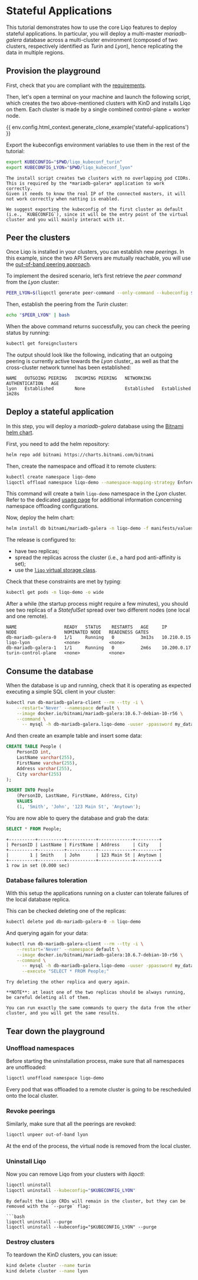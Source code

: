 # Stateful Applications

This tutorial demonstrates how to use the core Liqo features to deploy stateful applications.
In particular, you will deploy a multi-master *mariadb-galera* database across a multi-cluster environment (composed of two clusters, respectively identified as *Turin* and *Lyon*), hence replicating the data in multiple regions.

## Provision the playground

First, check that you are compliant with the [requirements](/examples/requirements.md).

Then, let's open a terminal on your machine and launch the following script, which creates the two above-mentioned clusters with KinD and installs Liqo on them.
Each cluster is made by a single combined control-plane + worker node.

{{ env.config.html_context.generate_clone_example('stateful-applications') }}

Export the kubeconfigs environment variables to use them in the rest of the tutorial:

```bash
export KUBECONFIG="$PWD/liqo_kubeconf_turin"
export KUBECONFIG_LYON="$PWD/liqo_kubeconf_lyon"
```

```{admonition} Note
The install script creates two clusters with no overlapping pod CIDRs.
This is required by the *mariadb-galera* application to work correctly.
Given it needs to know the real IP of the connected masters, it will not work correctly when natting is enabled.
```

```{admonition} Note
We suggest exporting the kubeconfig of the first cluster as default (i.e., `KUBECONFIG`), since it will be the entry point of the virtual cluster and you will mainly interact with it.
```

## Peer the clusters

Once Liqo is installed in your clusters, you can establish new *peerings*.
In this example, since the two API Servers are mutually reachable, you will use the [out-of-band peering approach](FeaturesPeeringOutOfBandControlPlane).

To implement the desired scenario, let’s first retrieve the *peer command* from the *Lyon* cluster:

```bash
PEER_LYON=$(liqoctl generate peer-command --only-command --kubeconfig $KUBECONFIG_LYON)
```

Then, establish the peering from the *Turin* cluster:

```bash
echo "$PEER_LYON" | bash
```

When the above command returns successfully, you can check the peering status by running:

```bash
kubectl get foreignclusters
```

The output should look like the following, indicating that an outgoing peering is currently active towards the *Lyon* cluster,, as well as that the cross-cluster network tunnel has been established:

```text
NAME   OUTGOING PEERING   INCOMING PEERING   NETWORKING    AUTHENTICATION   AGE
lyon   Established        None               Established   Established      1m28s
```

## Deploy a stateful application

In this step, you will deploy a *mariadb-galera* database using the [Bitnami helm chart](https://bitnami.com/stack/mariadb-galera/helm).

First, you need to add the helm repository:

```bash
helm repo add bitnami https://charts.bitnami.com/bitnami
```

Then, create the namespace and offload it to remote clusters:

```bash
kubectl create namespace liqo-demo
liqoctl offload namespace liqo-demo --namespace-mapping-strategy EnforceSameName
```

This command will create a twin `liqo-demo` namespace in the *Lyon* cluster.
Refer to the dedicated [usage page](/usage/namespace-offloading.md) for additional information concerning namespace offloading configurations.

Now, deploy the helm chart:

```bash
helm install db bitnami/mariadb-galera -n liqo-demo -f manifests/values.yaml
```

The release is configured to:

* have two replicas;
* spread the replicas across the cluster (i.e., a hard pod anti-affinity is set);
* use the [`liqo` virtual storage class](UsageStatefulApplicationsVirtualStorageClass).

Check that these constraints are met by typing:

```bash
kubectl get pods -n liqo-demo -o wide
```

After a while (the startup process might require a few minutes), you should see two replicas of a *StatefulSet* spread over two different nodes (one local and one remote).

```text
NAME                  READY   STATUS    RESTARTS   AGE     IP            NODE                  NOMINATED NODE   READINESS GATES
db-mariadb-galera-0   1/1     Running   0          3m13s   10.210.0.15   liqo-lyon             <none>           <none>
db-mariadb-galera-1   1/1     Running   0          2m6s    10.200.0.17   turin-control-plane   <none>           <none>
```

## Consume the database

When the database is up and running, check that it is operating as expected executing a simple SQL client in your cluster:

```bash
kubectl run db-mariadb-galera-client --rm --tty -i \
    --restart='Never' --namespace default \
    --image docker.io/bitnami/mariadb-galera:10.6.7-debian-10-r56 \
    --command \
      -- mysql -h db-mariadb-galera.liqo-demo -uuser -ppassword my_database
```

And then create an example table and insert some data:

```sql
CREATE TABLE People (
    PersonID int,
    LastName varchar(255),
    FirstName varchar(255),
    Address varchar(255),
    City varchar(255)
);

INSERT INTO People
    (PersonID, LastName, FirstName, Address, City)
    VALUES
    (1, 'Smith', 'John', '123 Main St', 'Anytown');
```

You are now able to query the database and grab the data:

```sql
SELECT * FROM People;
```

```text
+----------+----------+-----------+-------------+---------+
| PersonID | LastName | FirstName | Address     | City    |
+----------+----------+-----------+-------------+---------+
|        1 | Smith    | John      | 123 Main St | Anytown |
+----------+----------+-----------+-------------+---------+
1 row in set (0.000 sec)
```

### Database failures toleration

With this setup the applications running on a cluster can tolerate failures of the local database replica.

This can be checked deleting one of the replicas:

```bash
kubectl delete pod db-mariadb-galera-0 -n liqo-demo
```

And querying again for your data:

```bash
kubectl run db-mariadb-galera-client --rm --tty -i \
    --restart='Never' --namespace default \
    --image docker.io/bitnami/mariadb-galera:10.6.7-debian-10-r56 \
    --command \
      -- mysql -h db-mariadb-galera.liqo-demo -uuser -ppassword my_database \
      --execute "SELECT * FROM People;"
```

```{admonition} Pro-tip
Try deleting the other replica and query again.

**NOTE**: at least one of the two replicas should be always running, be careful deleting all of them.
```

```{admonition} Note
You can run exactly the same commands to query the data from the other cluster, and you will get the same results.
```

## Tear down the playground

### Unoffload namespaces

Before starting the uninstallation process, make sure that all namespaces are unoffloaded:

```bash
liqoctl unoffload namespace liqo-demo
```

Every pod that was offloaded to a remote cluster is going to be rescheduled onto the local cluster.

### Revoke peerings

Similarly, make sure that all the peerings are revoked:

```bash
liqoctl unpeer out-of-band lyon
```

At the end of the process, the virtual node is removed from the local cluster.

### Uninstall Liqo

Now you can remove Liqo from your clusters with *liqoctl*:

```bash
liqoctl uninstall
liqoctl uninstall --kubeconfig="$KUBECONFIG_LYON"
```

```{admonition} Purge
By default the Liqo CRDs will remain in the cluster, but they can be removed with the `--purge` flag:

```bash
liqoctl uninstall --purge
liqoctl uninstall --kubeconfig="$KUBECONFIG_LYON" --purge
```

### Destroy clusters

To teardown the KinD clusters, you can issue:

```bash
kind delete cluster --name turin
kind delete cluster --name lyon
```
